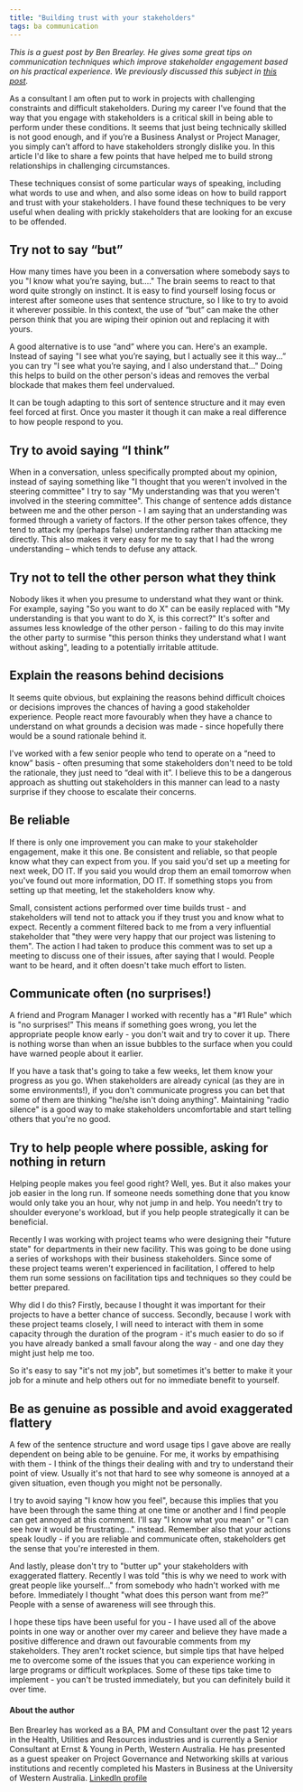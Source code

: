 ```yaml
---
title: "Building trust with your stakeholders"
tags: ba communication
---
```


_This is a guest post by Ben Brearley. He gives some great tips on communication techniques which improve stakeholder engagement based on his practical experience. We previously discussed this subject in [this post](http://aoteastudios.com/2013/01/a-few-quick-tips-to-improve-communication-with-stakeholders/)._

As a consultant I am often put to work in projects with challenging constraints and difficult stakeholders. During my career I've found that the way that you engage with stakeholders is a critical skill in being able to perform under these conditions. It seems that just being technically skilled is not good enough, and if you’re a Business Analyst or Project Manager, you simply can’t afford to have stakeholders strongly dislike you. In this article I'd like to share a few points that have helped me to build strong relationships in challenging circumstances.

These techniques consist of some particular ways of speaking, including what words to use and when, and also some ideas on how to build rapport and trust with your stakeholders. I have found these techniques to be very useful when dealing with prickly stakeholders that are looking for an excuse to be offended.

## Try not to say “but”

How many times have you been in a conversation where somebody says to you "I know what you’re saying, but...." The brain seems to react to that word quite strongly on instinct. It is easy to find yourself losing focus or interest after someone uses that sentence structure, so I like to try to avoid it wherever possible. In this context, the use of “but” can make the other person think that you are wiping their opinion out and replacing it with yours.

A good alternative is to use “and” where you can. Here's an example. Instead of saying "I see what you’re saying, but I actually see it this way...” you can try "I see what you’re saying, and I also understand that..." Doing this helps to build on the other person's ideas and removes the verbal blockade that makes them feel undervalued. 

It can be tough adapting to this sort of sentence structure and it may even feel forced at first. Once you master it though it can make a real difference to how people respond to you. 

## Try to avoid saying “I think”

When in a conversation, unless specifically prompted about my opinion, instead of saying something like "I thought that you weren't involved in the steering committee" I try to say "My understanding was that you weren't involved in the steering committee". This change of sentence adds distance between me and the other person - I am saying that an understanding was formed through a variety of factors. If the other person takes offence, they tend to attack my (perhaps false) understanding rather than attacking me directly. This also makes it very easy for me to say that I had the wrong understanding – which tends to defuse any attack.

## Try not to tell the other person what they think

Nobody likes it when you presume to understand what they want or think. For example, saying "So you want to do X" can be easily replaced with "My understanding is that you want to do X, is this correct?" It's softer and assumes less knowledge of the other person - failing to do this may invite the other party to surmise "this person thinks they understand what I want without asking", leading to a potentially irritable attitude.

## Explain the reasons behind decisions

It seems quite obvious, but explaining the reasons behind difficult choices or decisions improves the chances of having a good stakeholder experience. People react more favourably when they have a chance to understand on what grounds a decision was made - since hopefully there would be a sound rationale behind it.

I've worked with a few senior people who tend to operate on a “need to know” basis - often presuming that some stakeholders don't need to be told the rationale, they just need to “deal with it”. I believe this to be a dangerous approach as shutting out stakeholders in this manner can lead to a nasty surprise if they choose to escalate their concerns.

## Be reliable

If there is only one improvement you can make to your stakeholder engagement, make it this one. Be consistent and reliable, so that people know what they can expect from you. If you said you'd set up a meeting for next week, DO IT. If you said you would drop them an email tomorrow when you've found out more information, DO IT. If something stops you from setting up that meeting, let the stakeholders know why.

Small, consistent actions performed over time builds trust - and stakeholders will tend not to attack you if they trust you and know what to expect. Recently a comment filtered back to me from a very influential stakeholder that "they were very happy that our project was listening to them". The action I had taken to produce this comment was to set up a meeting to discuss one of their issues, after saying that I would. People want to be heard, and it often doesn't take much effort to listen.

## Communicate often (no surprises!)

A friend and Program Manager I worked with recently has a "#1 Rule" which is "no surprises!” This means if something goes wrong, you let the appropriate people know early - you don't wait and try to cover it up. There is nothing worse than when an issue bubbles to the surface when you could have warned people about it earlier. 

If you have a task that's going to take a few weeks, let them know your progress as you go. When stakeholders are already cynical (as they are in some environments!), if you don't communicate progress you can bet that some of them are thinking "he/she isn't doing anything". Maintaining "radio silence" is a good way to make stakeholders uncomfortable and start telling others that you're no good.

## Try to help people where possible, asking for nothing in return

Helping people makes you feel good right? Well, yes. But it also makes your job easier in the long run. If someone needs something done that you know would only take you an hour, why not jump in and help. You needn’t try to shoulder everyone's workload, but if you help people strategically it can be beneficial. 

Recently I was working with project teams who were designing their "future state" for departments in their new facility. This was going to be done using a series of workshops with their business stakeholders. Since some of these project teams weren't experienced in facilitation, I offered to help them run some sessions on facilitation tips and techniques so they could be better prepared.

Why did I do this? Firstly, because I thought it was important for their projects to have a better chance of success. Secondly, because I work with these project teams closely, I will need to interact with them in some capacity through the duration of the program - it's much easier to do so if you have already banked a small favour along the way - and one day they might just help me too.

So it's easy to say "it's not my job", but sometimes it's better to make it your job for a minute and help others out for no immediate benefit to yourself.

## Be as genuine as possible and avoid exaggerated flattery

A few of the sentence structure and word usage tips I gave above are really dependent on being able to be genuine. For me, it works by empathising with them - I think of the things their dealing with and try to understand their point of view. Usually it's not that hard to see why someone is annoyed at a given situation, even though you might not be personally. 

I try to avoid saying "I know how you feel", because this implies that you have been through the same thing at one time or another and I find people can get annoyed at this comment. I'll say "I know what you mean" or "I can see how it would be frustrating..." instead. Remember also that your actions speak loudly - if you are reliable and communicate often, stakeholders get the sense that you're interested in them.

And lastly, please don't try to "butter up" your stakeholders with exaggerated flattery. Recently I was told "this is why we need to work with great people like yourself..." from somebody who hadn't worked with me before. Immediately I thought "what does this person want from me?” People with a sense of awareness will see through this.

I hope these tips have been useful for you - I have used all of the above points in one way or another over my career and believe they have made a positive difference and drawn out favourable comments from my stakeholders. They aren't rocket science, but simple tips that have helped me to overcome some of the issues that you can experience working in large programs or difficult workplaces. Some of these tips take time to implement - you can't be trusted immediately, but you can definitely build it over time.

#### About the author

Ben Brearley has worked as a BA, PM and Consultant over the past 12 years in the Health, Utilities and Resources industries and is currently a Senior Consultant at Ernst & Young in Perth, Western Australia. He has presented as a guest speaker on Project Governance and Networking skills at various institutions and recently completed his Masters in Business at the University of Western Australia. [LinkedIn profile](http://au.linkedin.com/pub/ben-brearley/1/897/596)